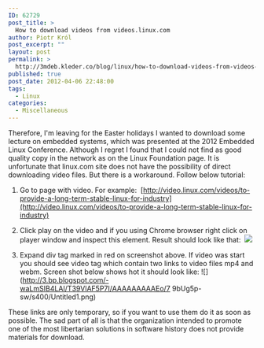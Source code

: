```yaml
---
ID: 62729
post_title: >
  How to download videos from videos.linux.com
author: Piotr Król
post_excerpt: ""
layout: post
permalink: >
  http://3mdeb.kleder.co/blog/linux/how-to-download-videos-from-videos-linux-com/
published: true
post_date: 2012-04-06 22:48:00
tags: 
  - Linux
categories:
  - Miscellaneous
---
```

Therefore, I'm leaving for the Easter holidays I wanted to download some lecture on embedded systems, which was presented at the 2012 Embedded Linux Conference. Although I regret I found that I could not find as good quality copy in the network as on the Linux Foundation page. It is unfortunate that linux.com site does not have the possibility of direct downloading video files. But there is a workaround. Follow below tutorial:  
    

1. Go to page with video. For example:  [http://video.linux.com/videos/to-provide-a-long-term-stable-linux-for-industry](http://video.linux.com/videos/to-provide-a-long-term-stable-linux-for-industry)
2. Click play on the video and if you using Chrome browser right click on player window and inspect this element. Result should look like that: 
  ![](http://1.bp.blogspot.com/-ivNLyF3IFwc/T39S_IwbntI/AAAAAAAAAEg/mVgiu6CXqhs/s400/Untitled.png)

3. Expand div tag marked in red on screenshot above. If video was start you should see video tag which contain two links to video files mp4 and webm. Screen shot below shows hot it should look like:
  ![](http://3.bp.blogspot.com/-waLmSIB4LAI/T39VlAF5P7I/AAAAAAAAAEo/7 9bUg5p-sw/s400/Untitled1.png)

These links are only temporary, so if you want to use them do it as soon as possible. The sad part of all is that the organization intended to promote one of the most libertarian solutions in software history does not provide materials for download.